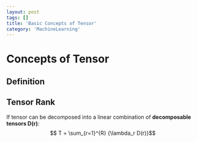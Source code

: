 ```yaml
---
layout: post
tags: []
title: 'Basic Concepts of Tensor'
category: 'MachineLearning'
---
```

# Concepts of Tensor 
## Definition
## Tensor Rank
If tensor can be decomposed into a linear combination of **decomposable tensors D(r)**:
$$ T = \sum_{r=1}^{R} {\lambda_r D(r)}$$

